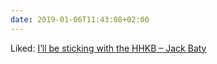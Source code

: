 ```yaml
---
date: 2019-01-06T11:43:08+02:00
---
```


Liked: [I’ll be sticking with the HHKB – Jack Baty](https://jack.baty.net/2019/ill-be-sticking-with-the-hhkb/)
